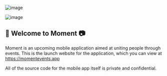 ![image](https://user-images.githubusercontent.com/59634395/196072127-08782a6d-a61a-43e1-b6df-e76a9fdde990.png)

![image](https://user-images.githubusercontent.com/59634395/189462791-4ab37551-484f-4592-9780-211ab174042b.png)

## 🌟 Welcome to Moment 📷

Moment is an upcoming mobile application aimed at uniting people through events. This is the launch website for the application, which you can view at https://momentevents.app

All of the source code for the mobile app itself is private and confidential.
